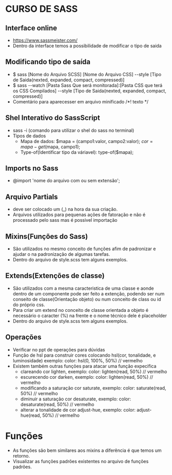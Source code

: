 # CURSO DE SASS

## Interface online
* https://www.sassmeister.com/
* Dentro da interface temos a possibilidade de modificar o tipo de saida

## Modificando tipo de saída
* $ sass [Nome do Arquivo SCSS] [Nome do Arquivo CSS] --style [Tipo de Saida(nexted, expanded, compact, compressed)]
* $ sass --watch [Pasta Sass Que será monitorada]:[Pasta CSS que terá os CSS Compilados] --style [Tipo de Saida(nexted, expanded, compact, compressed)]
* Comentário para aparecesser em arquivo minificado /*! texto */

## Shel Interativo do SassScript
* sass -i (comando para utilizar o shel do sass no terminal)
* Tipos de dados
    * Mapa de dados:
        $mapa = (campo1:valor, campo2:valor);
        $cor = mapa-get($mapa, campo1);
    * Type-of(Identificar tipo da váriavel):
        type-of($mapa); 

## Imports no Sass
* @import 'nome do arquivo com ou sem extensão';

## Arquivo Partials
* deve ser colocado um (_) na hora da sua criação.
* Arquivos utilizados para pequenas ações de fatoração e não é processado pelo sass mas é possivel importação

## Mixins(Funções do Sass) 
* São utilizados no mesmo conceito de funções afim de padronizar e ajudar o na padronização de algumas tarefas.
* Dentro do arquivo de style.scss tem alguns exemplos.

## Extends(Extenções de classe)
* São utilizados com a mesma caracteristica de uma classe e aonde dentro de um componente pode ser
feito a extenção, podendo ser num conseito de classe(Orientação objeto) ou num conceito de class ou id do próprio css.
* Para criar um extend no conceito de classe orientada a objeto é necessário o caracter (%) na frente e o nome técnico dele é placeholder
* Dentro do arquivo de style.scss tem alguns exemplos.

## Operações
* Verificar no ppt de operações para dúvidas
* Função de hsl para construir cores colocando hsl(cor, tonalidade, e luminosidade) exemplo:
    color: hsl(0, 100%, 50%) // vermelho
* Existem também outras funções para atacar uma função expecifica
    * clareando cor lighten, exemplo:
        color: lighten(read, 50%) // vermelho
    * escurecendo cor darken, exemplo:
        color: lighten(read, 50%) // vermelho
    * modificando a saturação cor saturate, exemplo:
        color: saturate(read, 50%) // vermelho    
    * diminuir a saturação cor desaturate, exemplo:
        color: desaturate(read, 50%) // vermelho  
    * alterar a tonalidade de cor adjust-hue, exemplo:
        color: adjust-hue(read, 50%) // vermelho  


# Funções
* As funções são bem similares aos mixins a diferência é que temos um retorno.
* Visualizar as funções padrões existentes no arquivo de funções padrões.